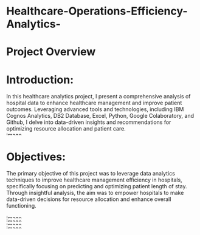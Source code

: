# Healthcare-Operations-Efficiency-Analytics-

# Project Overview
# Introduction:
In this healthcare analytics project, I present a comprehensive analysis of hospital data to enhance healthcare management and improve patient outcomes. Leveraging advanced tools and technologies, including IBM Cognos Analytics, DB2 Database, Excel, Python, Google Colaboratory, and Github, I delve into data-driven insights and recommendations for optimizing resource allocation and patient care.
<img width="900" height="9" alt="image" src="https://github.com/user-attachments/assets/95bf383a-601f-46e2-9f95-09c91218b06c" />

# Objectives:
The primary objective of this project was to leverage data analytics techniques to improve healthcare management efficiency in hospitals, specifically focusing on predicting and optimizing patient length of stay. Through insightful analysis, the aim was to empower hospitals to make data-driven decisions for resource allocation and enhance overall functioning.

<img width="900" height="2" src="https://via.placeholder.com/900x2/007BFF/007BFF" />


<img width="900" height="9" alt="image" src="https://github.com/user-attachments/assets/fc8bb9c9-ae22-4d2e-bfc8-4bccbc97dd42" />

<img width="900" height="9" alt="image" src="https://github.com/user-attachments/assets/0ba8628c-60ba-4754-84a3-fe8a60171695" />

<img width="900" height="9" alt="image" src="https://github.com/user-attachments/assets/119e60f5-71e8-4afb-83c5-4de0481d0404" />

<img width="900" height="9" alt="image" src="https://github.com/user-attachments/assets/38c15502-f303-40e4-af60-435d515756a6" />







